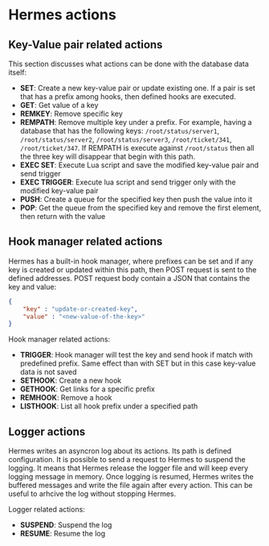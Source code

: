 # Hermes actions

## Key-Value pair related actions

This section discusses what actions can be done with the database data itself:
- **SET**: Create a new key-value pair or update existing one. If a pair is set that has a prefix among hooks, then defined hooks are executed.
- **GET**: Get value of a key
- **REMKEY**: Remove specific key
- **REMPATH**: Remove multiple key under a prefix. For example, having a database that has the following keys: `/root/status/server1`, `/root/status/server2`, `/root/status/server3`, `/root/ticket/341`, `/root/ticket/347`. If REMPATH is execute against `/root/status` then all the three key will disappear that begin with this path.
- **EXEC SET**: Execute Lua script and save the modified key-value pair and send trigger
- **EXEC TRIGGER**: Execute lua script and send trigger only with the modified key-value pair
- **PUSH**: Create a queue for the specified key then push the value into it
- **POP**: Get the queue from the specified key and remove the first element, then return with the value

## Hook manager related actions

Hermes has a built-in hook manager, where prefixes can be set and if any key is created or updated within this path, then POST request is sent to the defined addresses. POST request body contain a JSON that contains the key and value:
```json
{
    "key" : "update-or-created-key",
    "value" : "<new-value-of-the-key>"
}
```

Hook manager related actions:
- **TRIGGER**: Hook manager will test the key and send hook if match with predefined prefix. Same effect than with SET but in this case key-value data is not saved
- **SETHOOK**: Create a new hook
- **GETHOOK**: Get links for a specific prefix
- **REMHOOK**: Remove a hook
- **LISTHOOK**: List all hook prefix under a specified path

## Logger actions

Hermes writes an asyncron log about its actions. Its path is defined configuration. It is possible to send a request to Hermes to suspend the logging. It means that Hermes release the logger file and will keep every logging message in memory. Once logging is resumed, Hermes writes the buffered messages and write the file again after every action. This can be useful to arhcive the log without stopping Hermes.

Logger related actions:
- **SUSPEND**: Suspend the log
- **RESUME**: Resume the log
